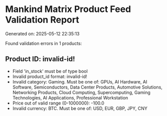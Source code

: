 # Mankind Matrix Product Feed Validation Report
Generated on: 2025-05-12 22:35:13

Found validation errors in 1 products:

## Product ID: invalid-id!
- Field 'in_stock' must be of type bool
- Invalid product_id format: invalid-id!
- Invalid category: Gaming. Must be one of: GPUs, AI Hardware, AI Software, Semiconductors, Data Center Products, Automotive Solutions, Networking Products, Cloud Computing, Supercomputing, Gaming Technologies, AI Applications, Professional Workstation
- Price out of valid range (0-1000000): -100.0
- Invalid currency: BTC. Must be one of: USD, EUR, GBP, JPY, CNY

